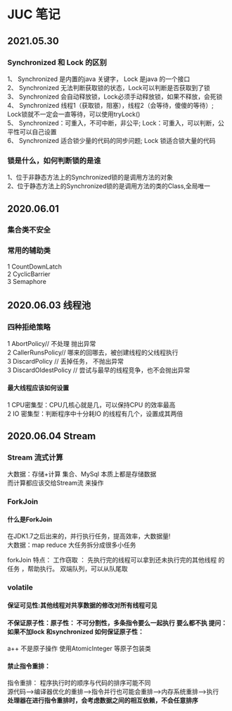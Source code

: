 # JUC 笔记

## 2021.05.30

### Synchronized 和 Lock 的区别
1、 Synchronized 是内置的java 关键字， Lock 是java 的一个接口  
2、 Synchronized 无法判断获取锁的状态，Lock可以判断是否获取到了锁  
3、 Synchronized 会自动释放锁，Lock必须手动释放锁，如果不释放，会死锁  
4、 Synchronized 线程1（获取锁，阻塞），线程2（会等待，傻傻的等待）; Lock锁就不一定会一直等待，可以使用tryLock()  
5、 Synchronized：可重入，不可中断，非公平; Lock：可重入，可以判断，公平性可以自己设置  
6、 Synchronized 适合锁少量的代码的同步问题; Lock 锁适合锁大量的代码

### 锁是什么，如何判断锁的是谁
1、位于非静态方法上的Synchronized锁的是调用方法的对象  
2、位于静态方法上的Synchronized锁的是调用方法的类的Class,全局唯一

## 2020.06.01
### 集合类不安全

### 常用的辅助类
1 CountDownLatch  
2 CyclicBarrier  
3 Semaphore

## 2020.06.03 线程池

### 四种拒绝策略
1 AbortPolicy// 不处理 抛出异常  
2 CallerRunsPolicy// 哪来的回哪去，被创建线程的父线程执行  
3 DiscardPolicy // 丢掉任务， 不抛出异常  
3 DiscardOldestPolicy // 尝试与最早的线程竞争，也不会抛出异常

#### 最大线程应该如何设置
1 CPU密集型：CPU几核心就是几，可以保持CPU 的效率最高  
2 IO 密集型：判断程序中十分耗IO 的线程有几个，设置成其两倍

## 2020.06.04 Stream
### Stream 流式计算
大数据：存储+计算 集合、MySql 本质上都是存储数据  
而计算都应该交给Stream流 来操作

### ForkJoin
#### 什么是ForkJoin
在JDK1.7之后出来的，并行执行任务，提高效率，大数据量!  
大数据：map reduce 大任务拆分成很多小任务

forkJoin 特点： 工作窃取 ： 先执行完的线程可以拿到还未执行完的其他线程 的任务
，帮助执行。 双端队列，可以从队尾取

### volatile
#### 保证可见性:其他线程对共享数据的修改对所有线程可见
#### 不保证原子性：原子性： 不可分割性，多条指令要么一起执行 要么都不执  提问：如果不加lock 和synchronized 如何保证原子性：
a++ 不是原子操作 使用AtomicInteger 等原子包装类
#### 禁止指令重排：
指令重排： 程序执行时的顺序与代码的排序可能不同  
源代码-->编译器优化的重排-->指令并行也可能会重排-->内存系统重排-->执行  
**处理器在进行指令重排时，会考虑数据之间的相互依赖，不会任意排序**
